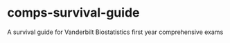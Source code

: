 # comps-survival-guide
A survival guide for Vanderbilt Biostatistics first year comprehensive exams
